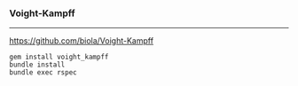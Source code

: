 ### Voight-Kampff
---
https://github.com/biola/Voight-Kampff


```
gem install voight_kampff
bundle install
bundle exec rspec
```

```
```

```
```

